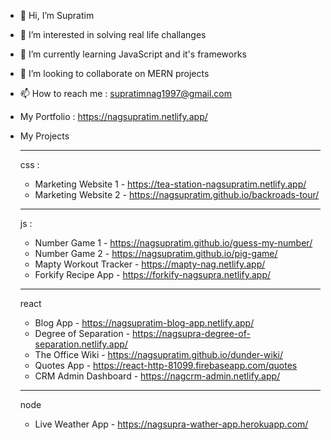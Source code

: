 - 👋 Hi, I’m Supratim
- 👀 I’m interested in solving real life challanges
- 🌱 I’m currently learning JavaScript and it's frameworks
- 💞️ I’m looking to collaborate on MERN projects
- 📫 How to reach me : supratimnag1997@gmail.com
- My Portfolio : https://nagsupratim.netlify.app/

- My Projects
  _______________________________________________________________
  css : 
  - Marketing Website 1 - https://tea-station-nagsupratim.netlify.app/
  - Marketing Website 2 - https://nagsupratim.github.io/backroads-tour/ 
  _______________________________________________________________
  js : 
  - Number Game 1 - https://nagsupratim.github.io/guess-my-number/
  - Number Game 2 - https://nagsupratim.github.io/pig-game/
  - Mapty Workout Tracker - https://mapty-nag.netlify.app/
  - Forkify Recipe App - https://forkify-nagsupra.netlify.app/
  _______________________________________________________________
  react 
  - Blog App - https://nagsupratim-blog-app.netlify.app/
  - Degree of Separation - https://nagsupra-degree-of-separation.netlify.app/
  - The Office Wiki - https://nagsupratim.github.io/dunder-wiki/
  - Quotes App - https://react-http-81099.firebaseapp.com/quotes
  - CRM Admin Dashboard - https://nagcrm-admin.netlify.app/
  _______________________________________________________________
  node 
  - Live Weather App - https://nagsupra-wather-app.herokuapp.com/

<!---
nagSupratim/nagSupratim is a ✨ special ✨ repository because its `README.md` (this file) appears on your GitHub profile.
You can click the Preview link to take a look at your changes.
--->
